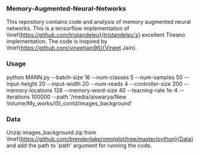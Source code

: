 ### Memory-Augmented-Neural-Networks
This repository contains code and analysis of memory augmented neural networks.
This is a tensorflow implementation of \href{https://github.com/tristandeleu}{tristandeleu's} excellent Theano implementation.
The code is inspired by \href{https://github.com/vineetjain96}{Vineet Jain}.

### Usage 
python MANN.py --batch-size 16 --num-classes 5  --num-samples 50 --input-height 20 --input-width 20 --num-reads 4 --controller-size 200 --memory-locations 128 --memory-word-size 40 --learning-rate 1e-4 --iterations 100000 --path '/media/aiswarya/New Volume/My_works/ISI_contd/images_background'

### Data
Unzip images_background.zip from \href{https://github.com/brendenlake/omniglot/tree/master/python}{Data} and add the path to 'path' argument for running the code.

